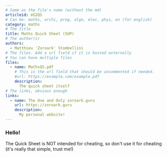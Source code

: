 ```yaml
---
# Same as the file's name (without the md)
articleid: mS2QS
# Can be: maths, archi, prog, algo, elec, phys, en (for english)
category: maths
# The title
title: Maths Quick Sheet (SUP)
# The author(s)
authors:
  - Matthieu 'Zoroark' Stombellini
# The files. Add a url field if it is hosted externally
# You can have multiple files
files:
  - name: MathsQS.pdf
    # This is the url field that should be uncommented if needed.
    #url: https://example.com/example.pdf
    description:
      The quick sheet itself
# The links, obvious enough
links:
  - name: The One and Only zoroark.guru
    url: https://zoroark.guru
    description:
      My personal website!
---
```


<!-- Try to start at ### and not just #
     You can either host a PDF and put the content there, or write the content
     in markdown and put it there
-->
### Hello!

The Quick Sheet is NOT intended for cheating, so don't use it for cheating (it's really that simple, trust me!)